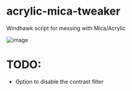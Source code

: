 # acrylic-mica-tweaker
Windhawk script for messing with Mica/Acrylic

![image](https://github.com/im-tem/acrylic-mica-tweaker/assets/18075164/31ccea57-453f-4285-a542-889a06392e0f)

# TODO:
* Option to disable the contrast filter
